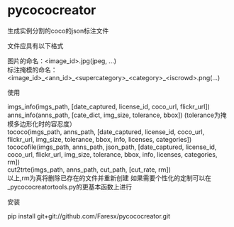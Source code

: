 # pycococreator
生成实例分割的coco的json标注文件  
  
文件应具有以下格式  
  
  图片的命名：<image_id>.jpg(jpeg, ...)  
  标注掩模的命名：<image_id>\_\<ann_id>\_\<supercategory>\_\<category>\_\<iscrowd>.png(...)  
    
使用  
    
  imgs_info(imgs_path, [date_captured, license_id, coco_url, flickr_url])  
  anns_info(anns_path, [cate_dict, img_size, tolerance, bbox])                 (tolerance为掩模多边形化时的容忍度）  
  tococo(imgs_path, anns_path, [date_captured, license_id, coco_url, flickr_url, img_size, tolerance, bbox, info, licenses, categories])  
  tococofile(imgs_path, anns_path, json_path, [date_captured, license_id, coco_url, flickr_url, img_size, tolerance, bbox, info, licenses, categories, rm])  
  cut2trte(imgs_path, anns_path, cut_path, [cut_rate, rm])  
  以上,rm为真将删除已存在的文件并重新创建
 如果需要个性化的定制可以在_pycococreatortools.py的更基本函数上进行  
   
安装
  
  pip install git+git://github.com/Faresx/pycococreator.git
